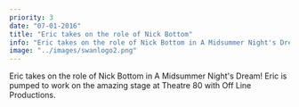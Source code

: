 ```yaml
---
priority: 3
date: "07-01-2016"
title: "Eric takes on the role of Nick Bottom"
info: "Eric takes on the role of Nick Bottom in A Midsummer Night's Dream! Eric is pumped to work on the amazing stage at Theatre 80 with Off Line Productions."
image: "../images/swanlogo2.png"
---
```


Eric takes on the role of Nick Bottom in A Midsummer Night's Dream! Eric is pumped to work on the amazing stage at Theatre 80 with Off Line Productions.
